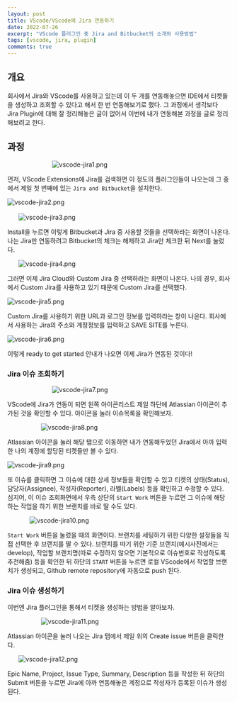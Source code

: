 ```yaml
---
layout: post
title: VScode/VScode에 Jira 연동하기
date: 2022-07-26
excerpt: "VScode 플러그인 중 Jira and Bitbucket의 소개와 사용방법"
tags: [vscode, jira, plugin]
comments: true
---
```


## 개요
회사에서 Jira와 VScode를 사용하고 있는데 이 두 개를 연동해놓으면
IDE에서 티켓들을 생성하고 조회할 수 있다고 해서 한 번 연동해보기로 했다.
그 과정에서 생각보다 Jira Plugin에 대해 잘 정리해놓은 글이 없어서 이번에 내가 연동해본 과정을 글로 정리해보려고 한다.

## 과정
<div style="width:60% !important; margin:0 auto">
<img src="/assets/img/vscode-jira1.png" alt="vscode-jira1.png">
</div>

먼저, VScode Extensions에 Jira를 검색하면 이 정도의 플러그인들이 나오는데
그 중에서 제일 첫 번째에 있는 `Jira and Bitbucket`을 설치한다.

<div style="width:100% !important; margin:0 auto">
<img src="/assets/img/vscode-jira2.png" alt="vscode-jira2.png">
</div>
<br>
<div style="width:90% !important; margin:0 auto">
<img src="/assets/img/vscode-jira3.png" alt="vscode-jira3.png">
</div>

Install을 누르면 이렇게 Bitbucket과 Jira 중 사용할 것들을 선택하라는 화면이 나온다.
나는 Jira만 연동하려고 Bitbucket의 체크는 해제하고 Jira만 체크한 뒤 Next를 눌렀다.

<div style="width:90% !important; margin:0 auto">
<img src="/assets/img/vscode-jira4.png" alt="vscode-jira4.png">
</div>

그러면 이제 Jira Cloud와 Custom Jira 중 선택하라는 화면이 나온다.
나의 경우, 회사에서 Custom Jira를 사용하고 있기 때문에 Custom Jira를 선택했다.

<div style="width:100% !important; margin:0 auto">
<img src="/assets/img/vscode-jira5.png" alt="vscode-jira5.png">
</div>

Custom Jira를 사용하기 위한 URL과 로그인 정보를 입력하라는 창이 나온다.
회사에서 사용하는 Jira의 주소와 계정정보를 입력하고 SAVE SITE를 누른다.

<div style="width:100% !important; margin:0 auto">
<img src="/assets/img/vscode-jira6.png" alt="vscode-jira6.png">
</div>

이렇게 ready to get started 안내가 나오면 이제 Jira가 연동된 것이다!

### Jira 이슈 조회하기

<div style="width:60% !important; margin:0 auto">
<img src="/assets/img/vscode-jira7.png" alt="vscode-jira7.png">
</div>

VScode에 Jira가 연동이 되면 왼쪽 아이콘리스트 제일 하단에 Atlassian 아이콘이 추가된 것을 확인할 수 있다.
아이콘을 눌러 이슈목록을 확인해보자.

<div style="width:70% !important; margin:0 auto">
<img src="/assets/img/vscode-jira8.png" alt="vscode-jira8.png">
</div>

Atlassian 아이콘을 눌러 해당 탭으로 이동하면 내가 연동해두었던 Jira에서 아까 입력한 나의 계정에 할당된 티켓들만 볼 수 있다.

<div style="width:110% !important; margin:0 auto">
<img src="/assets/img/vscode-jira9.png" alt="vscode-jira9.png">
</div>

또 이슈를 클릭하면 그 이슈에 대한 상세 정보들을 확인할 수 있고 티켓의 상태(Status), 담당자(Assignee), 작성자(Reporter), 라벨(Labels) 등을 확인하고 수정할 수 있다.
심지어, 이 이슈 조회화면에서 우측 상단의 `Start Work` 버튼을 누르면 그 이슈에 해당하는 작업을 하기 위한 브랜치를 바로 딸 수도 있다.

<div style="width:80% !important; margin:0 auto">
<img src="/assets/img/vscode-jira10.png" alt="vscode-jira10.png">
</div>

`Start Work` 버튼을 눌렀을 때의 화면이다. 브랜치를 세팅하기 위한 다양한 설정들을 직접 선택한 후 브랜치를 딸 수 있다.
브랜치를 따기 위한 기준 브랜치(예시사진에서는 develop), 작업할 브랜치명(따로 수정하지 않으면 기본적으로 이슈번호로 작성하도록 추천해줌) 등을 확인한 뒤 하단의 `START` 버튼을 누르면 로컬 VScode에서 작업할 브랜치가 생성되고, Github remote repository에 자동으로 push 된다.

### Jira 이슈 생성하기
이번엔 Jira 플러그인을 통해서 티켓을 생성하는 방법을 알아보자.

<div style="width:70% !important; margin:0 auto">
<img src="/assets/img/vscode-jira11.png" alt="vscode-jira11.png">
</div>

Atlassian 아이콘을 눌러 나오는 Jira 탭에서 제일 위의 Create issue 버튼을 클릭한다.

<div style="width:90% !important; margin:0 auto">
<img src="/assets/img/vscode-jira12.png" alt="vscode-jira12.png">
</div>

Epic Name, Project, Issue Type, Summary, Description 등을 작성한 뒤 하단의 Submit 버튼을 누르면 Jira에 아까 연동해놓은 계정으로 작성자가 등록된 이슈가 생성된다.